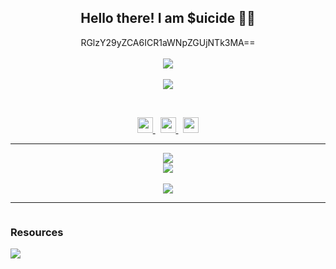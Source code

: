 <h2 align="center">
    Hello there! I am <strong>$uicide</strong> 👋🏻
</h2>
<p align="center">
   RGlzY29yZCA6ICR1aWNpZGUjNTk3MA==
<br>
<br>
<a href="https://github.com/suicideontop">
        <img src="https://komarev.com/ghpvc/?username=suicideontop&color=red" />
  </a> 
<br>
<br>
<a href="https://discord.com/users/1088191181873221692">
        <img src="https://lanyard.cnrad.dev/api/1088191181873221692?idleMessage=%22May%20The%20Code%20Be%20With%20you%22&borderRadius=25px" />
    </a>
</p>
&nbsp;
<p align="center">
    <a href="https://github.com/suicideontop/">
        <img src="./assets/icons/other/github-solid.svg/" width="25px" />
    </a>
    &nbsp;
    <a href="https://discord.com/users/1088191181873221692">
        <img src="./assets/icons/other/discord-solid.svg/" width="25px" />
    </a>
    &nbsp;
    <a href="https://www.youtube.com/watch?v=dQw4w9WgXcQ">
        <img src="./assets/icons/other/youtube-solid.svg/" width="25px" />
    </a>
    
</p>
<hr/>
<p align="center">
    <a href="https://github.com/suicideontop/">
        <img src="https://github-readme-streak-stats.herokuapp.com?user=suicideontop&hide_border=true&background=0D1117&currStreakLabel=FFFFFF&sideLabels=FFFFFF&currStreakNum=FFFFFF&dates=FFFFFF&sideNums=FFFFFF&fire=f04848&ring=f04848&stroke=FFFFFFFF)](https://git.io/streak-stats" />
  </a> 
<br>
  <a href="https://github.com/suicideontop/">
       <img src="https://github-readme-stats.vercel.app/api?username=suicideontop&show_icons=true&theme=gruvbox" />
  </a> 
<br>
<br>
<a href="https://github.com/suicideontop/">
       <img src="https://github-readme-stats.vercel.app/api/top-langs/?username=Sowwyz&theme=gruvbox&langs_count=8&layout=compact" />
  </a> 
</p>


---
<div align="auto" style="display: inline-block;">
    <h3 align="auto">Resources </h1>
        <img src="https://skillicons.dev/icons?i=javascript,ts,py,java,cs,cpp,html,css,nodejs,angular,django,spring,dotnet,postgres,vscode&perline=8" />
</div>


